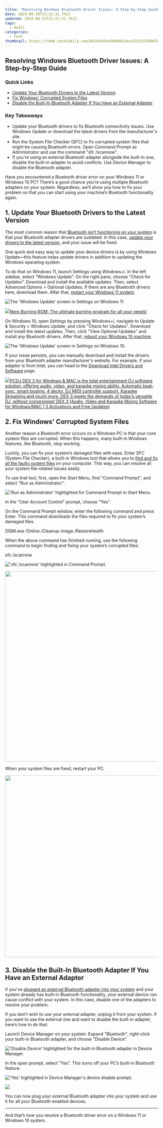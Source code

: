 ```yaml
---
title: "Resolving Windows Bluetooth Driver Issues: A Step-by-Step Guide"
date: 2024-08-30T21:21:31.741Z
updated: 2024-08-31T21:21:31.741Z
tags:
  - deals
categories:
  - tech
thumbnail: https://thmb.techidaily.com/052918d3e56b96021eca7b3225588078d8b2ee409e0b799bdcb8f9f006f59b01.jpg
---
```


## Resolving Windows Bluetooth Driver Issues: A Step-by-Step Guide

### Quick Links

* [Update Your Bluetooth Drivers to the Latest Version](https://tiktok-videos.techidaily.com/in-2024-unlock-your-potential-transformative-video-edits-with-pro-tools-on-mac/)
* [Fix Windows' Corrupted System Files](https://android-pokemon-go.techidaily.com/reasons-why-pokemon-gps-does-not-work-on-lava-blaze-curve-5g-drfone-by-drfone-virtual-android/)
* [Disable the Built-In Bluetooth Adapter If You Have an External Adapter](https://easy-unlock-android.techidaily.com/still-using-pattern-locks-with-oneplus-nord-n30-5g-tips-tricks-and-helpful-advice-by-drfone-android/)

### Key Takeaways

* Update your Bluetooth drivers to fix Bluetooth connectivity issues. Use Windows Update or download the latest drivers from the manufacturer's site.
* Run the System File Checker (SFC) to fix corrupted system files that might be causing Bluetooth errors. Open Command Prompt as Administrator and use the command "sfc /scannow".
* If you're using an external Bluetooth adapter alongside the built-in one, disable the built-in adapter to avoid conflicts. Use Device Manager to disable the Bluetooth adapter.

 Have you encountered a Bluetooth driver error on your Windows 11 or Windows 10 PC? There’s a good chance you’re using multiple Bluetooth adapters on your system. Regardless, we’ll show you how to fix your problem so that you can start using your machine’s Bluetooth functionality again.

##  1\. Update Your Bluetooth Drivers to the Latest Version

 The most common reason that [Bluetooth isn’t functioning on your system](https://desktop-recording.techidaily.com/2024-approved-top-5-best-ps3-emulator-for-pc/) is that your Bluetooth adapter drivers are outdated. In this case, [update your drivers to the latest version](https://bypass-frp.techidaily.com/is-gsm-flasher-adb-legit-full-review-to-bypass-your-xiaomi-redmi-13c-5g-phone-frp-lock-by-drfone-android/), and your issue will be fixed.

 One quick and easy way to update your device drivers is by using Windows Update—this feature helps update drivers in addition to updating the Windows operating system.

 To do that on Windows 11, launch Settings using Windows+i. In the left sidebar, select "Windows Update". On the right pane, choose "Check for Updates". Download and install the available updates. Then, select Advanced Options > Optional Updates. If there are any Bluetooth drivers here, download them. After that, [restart your Windows 11 system](https://screen-video-capture.techidaily.com/updated-in-2024-addressing-mute-problems-in-obs-live-recording/).

![The 'Windows Update' screen in Settings on Windows 11.](https://static1.howtogeekimages.com/wordpress/wp-content/uploads/2023/11/8-update-windows-11.jpg) 

<!-- affiliate ads begin -->
<a href="https://store.nero.com/order/checkout.php?PRODS=39694080&QTY=1&AFFILIATE=108875&CART=1"><img src="http://cdnwww.nero.com/nero-com-wAssets/img/banners/2023/nbr/fire/Screenshot_1red_gb.jpg" border="0">Nero Burning ROM:
The ultimate burning program for all your needs!</a>
<!-- affiliate ads end -->
 On Windows 10, open Settings by pressing Windows+i, navigate to Update & Security > Windows Update, and click "Check for Updates". Download and install the latest updates. Then, click "View Optional Updates" and install any Bluetooth drivers. After that, [reboot your Windows 10 machine](https://article-posts.techidaily.com/comparing-the-creme-de-la-creme-gopro-hero5-black-to-hero4-silver-for-2024/).

![The 'Windows Update' screen in Settings on Windows 10.](https://static1.howtogeekimages.com/wordpress/wp-content/uploads/2023/11/9-update-windows-10.jpg) 

<!-- affiliate ads begin -->

<!-- affiliate ads end -->
 If your issue persists, you can manually download and install the drivers from your Bluetooth adapter manufacturer's website. For example, if your adapter is from Intel, you can head to the [Download Intel Drivers and Software](https://www.intel.com/content/www/us/en/download-center/home.html) page.

<!-- affiliate ads begin -->
<a href="https://shop.pcdj.com/order/checkout.php?PRODS=4698824&QTY=1&AFFILIATE=108875&CART=1"> <img src="https://secure.avangate.com/images/merchant/47f4b6321e9fd8e8f7326a6adc1a7c1e/products/dex3pro-screenshot-homepage.png" border="0">PCDJ DEX 3 for Windows & MAC is the total entertainment DJ software solution, offering audio, video, and karaoke mixing ability. Automatic beat-sync, smart looping, 4 decks, DJ MIDI controller support, Karaoke Streaming and much more. 
DEX 3 meets the demands of today’s versatile DJ, without compromise! 
DEX 3 (Audio, Video and Karaoke Mixing Software for Windows/MAC | 3 Activations and Free Updates)</a>
<!-- affiliate ads end -->
##  2\. Fix Windows' Corrupted System Files

 Another reason a Bluetooth error occurs on a Windows PC is that your core system files are corrupted. When this happens, many built-in Windows features, like Bluetooth, stop working.

 Luckily, you can fix your system’s damaged files with ease. Enter SFC (System File Checker), a built-in Windows tool that allows you to [find and fix all the faulty system files](https://some-guidance.techidaily.com/twirl-forge-instruments-for-2024/) on your computer. This way, you can resolve all your system file-related issues easily.

 To use that tool, first, open the Start Menu, find "Command Prompt", and select "Run as Administrator".

!['Run as Administrator' highlighted for Command Prompt in Start Menu.](https://static1.howtogeekimages.com/wordpress/wp-content/uploads/2023/10/4-launch-cmd-as-admin.jpg) 

 In the "User Account Control" prompt, choose "Yes".

 On the Command Prompt window, enter the following command and press Enter. This command downloads the files required to fix your system’s damaged files.

DISM.exe /Online /Cleanup-image /Restorehealth

 When the above command has finished running, use the following command to begin finding and fixing your system’s corrupted files:

sfc /scannow

!['sfc /scannow' highlighted in Command Prompt.](https://static1.howtogeekimages.com/wordpress/wp-content/uploads/2023/10/5-windows-sfc-command.jpg) 

<!-- affiliate ads begin -->
<a href="https://thefitville.pxf.io/c/5597632/1526796/15852" target="_top" id="1526796"><img src="//a.impactradius-go.com/display-ad/15852-1526796" border="0" alt="" width="1200" height="628"/></a><img height="0" width="0" src="https://imp.pxf.io/i/5597632/1526796/15852" style="position:absolute;visibility:hidden;" border="0" />
<!-- affiliate ads end -->
 When your system files are fixed, restart your PC.

<!-- affiliate ads begin -->
<a href="https://appsumo.8odi.net/c/5597632/2075482/7443" target="_top" id="2075482"><img src="//a.impactradius-go.com/display-ad/7443-2075482" border="0" alt="" width="1200" height="600"/></a><img height="0" width="0" src="https://appsumo.8odi.net/i/5597632/2075482/7443" style="position:absolute;visibility:hidden;" border="0" />
<!-- affiliate ads end -->
##  3\. Disable the Built-In Bluetooth Adapter If You Have an External Adapter

 If you’ve [plugged an external Bluetooth adapter into your system](https://screen-sharing-recording.techidaily.com/new-2024-approved-ultimate-guide-to-iphone-7-screen-recording/) and your system already has built-in Bluetooth functionality, your external device can cause conflict with your system. In this case, disable one of the adapters to resolve your problem.

 If you don’t wish to use your external adapter, unplug it from your system. If you want to use the external one and want to disable the built-in adapter, here’s how to do that.

 Launch Device Manager on your system. Expand "Bluetooth", right-click your built-in Bluetooth adapter, and choose "Disable Device".

!['Disable Device' highlighted for the built-in Bluetooth adapter in Device Manager.](https://static1.howtogeekimages.com/wordpress/wp-content/uploads/2023/10/6-disable-bluetooth-adapter.jpg) 

 In the open prompt, select "Yes". This turns off your PC’s built-in Bluetooth feature.

!['Yes' highlighted in Device Manager's device disable prompt.](https://static1.howtogeekimages.com/wordpress/wp-content/uploads/2023/10/7-bluetooth-adapter-disable-prompt.jpg) 

<!-- affiliate ads begin -->
<a href="https://shop.copernic.com/order/checkout.php?PRODS=41033101&QTY=1&AFFILIATE=108875&CART=1"><img src="https://secure.2checkout.com/images/merchant/8d30aa96e72440759f74bd2306c1fa3d/Copernic-2023-Affiliate-728x90-Elite.png" border="0"></a>
<!-- affiliate ads end -->
 You can now plug your external Bluetooth adapter into your system and use it for all your Bluetooth-enabled devices.

---

 And that’s how you resolve a Bluetooth driver error on a Windows 11 or Windows 10 system.

<ins class="adsbygoogle"
     style="display:block"
     data-ad-format="autorelaxed"
     data-ad-client="ca-pub-7571918770474297"
     data-ad-slot="1223367746"></ins>



<ins class="adsbygoogle"
     style="display:block"
     data-ad-client="ca-pub-7571918770474297"
     data-ad-slot="8358498916"
     data-ad-format="auto"
     data-full-width-responsive="true"></ins>


